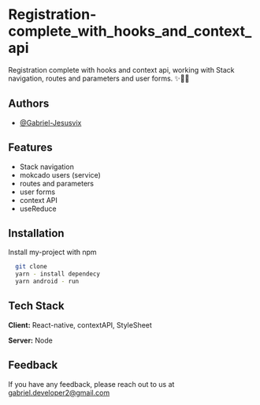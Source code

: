 
# Registration-complete_with_hooks_and_context_api

Registration complete with hooks and context api, working with Stack navigation, routes and parameters and user forms. ✨🎉😎 


## Authors

- [@Gabriel-Jesusvix](https://github.com/Gabriel-Jesusvix)

  
## Features

- Stack navigation
- mokcado users (service)
- routes and parameters
- user forms
- context API
- useReduce 
  
## Installation 

Install my-project with npm

```bash 
  git clone
  yarn - install dependecy
  yarn android - run 
```
    
## Tech Stack

**Client:** React-native, contextAPI, StyleSheet

**Server:** Node

  
## Feedback

If you have any feedback, please reach out to us at gabriel.developer2@gmail.com

  
